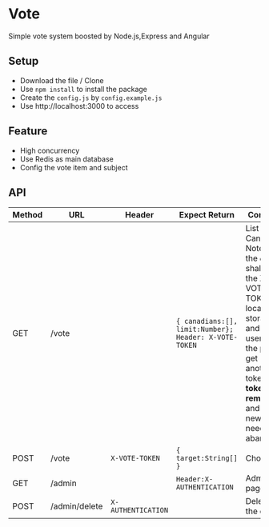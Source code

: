 # Vote
Simple vote system boosted by Node.js,Express and Angular

## Setup
* Download the file / Clone
* Use `npm install` to install the package 
* Create the `config.js` by `config.example.js`
* Use http://localhost:3000 to access

## Feature
* High concurrency
* Use Redis as main database
* Config the vote item and subject

## API

Method | URL | Header | Expect Return | Comment
--- | --- |---| --- | ---
GET | /vote | | `{ canadians:[], limit:Number}; Header: X-VOTE-TOKEN`| List of the Canadians, <br> Note that the *client* shall save the X-VOTE-TOKEN to local storage and if the user flush the page, get another token, **old token shall remain** and the new one need to be abandoned
POST| /vote |`X-VOTE-TOKEN`| `{ target:String[] }`| Choose 
GET | /admin | | `Header:X-AUTHENTICATION` | Admin page
POST | /admin/delete | `X-AUTHENTICATION` | | Delete all the data



